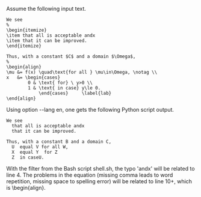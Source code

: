 Assume the following input text.
```
We see
%
\begin{itemize}
\item that all is acceptable andx
\item that it can be improved.
\end{itemize}

Thus, with a constant $C$ and a domain $\Omega$,
%
\begin{align}
\mu &= f(x) \quad\text{for all } \mu\in\Omega, \notag \\
x   &= \begin{cases}
        0 & \text{ for} \ y>0 \\
        1 & \text{ in case} y\le 0.
            \end{cases}     \label{lab}
\end{align}
```
Using option --lang en, one gets the following Python script output.
```
We see
  that all is acceptable andx
  that it can be improved.

Thus, with a constant B and a domain C,
  U  equal V for all W, 
  X  equal Y  for Z 
  Z  in caseU. 
```
With the filter from the Bash script shell.sh, the typo 'andx' will be
related to line 4. The problems in the equation (missing comma leads to
word repetition, missing space to spelling error) will be related
to line 10+, which is \begin{align}.


